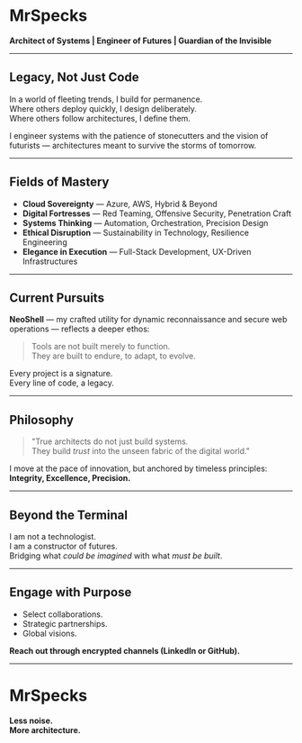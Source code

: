 # MrSpecks  
**Architect of Systems | Engineer of Futures | Guardian of the Invisible**

---

## Legacy, Not Just Code  
In a world of fleeting trends, I build for permanence.  
Where others deploy quickly, I design deliberately.  
Where others follow architectures, I define them.

I engineer systems with the patience of stonecutters and the vision of futurists — architectures meant to survive the storms of tomorrow.

---

## Fields of Mastery  
- **Cloud Sovereignty** — Azure, AWS, Hybrid & Beyond  
- **Digital Fortresses** — Red Teaming, Offensive Security, Penetration Craft  
- **Systems Thinking** — Automation, Orchestration, Precision Design  
- **Ethical Disruption** — Sustainability in Technology, Resilience Engineering  
- **Elegance in Execution** — Full-Stack Development, UX-Driven Infrastructures  

---

## Current Pursuits  
**NeoShell** — my crafted utility for dynamic reconnaissance and secure web operations — reflects a deeper ethos:  
> Tools are not built merely to function.  
> They are built to endure, to adapt, to evolve.

Every project is a signature.  
Every line of code, a legacy.

---

## Philosophy  
> "True architects do not just build systems.  
> They build *trust* into the unseen fabric of the digital world."

I move at the pace of innovation, but anchored by timeless principles:  
**Integrity, Excellence, Precision.**

---

## Beyond the Terminal  
I am not a technologist.  
I am a constructor of futures.  
Bridging what *could be imagined* with what *must be built*.

---

## Engage with Purpose  
- Select collaborations.  
- Strategic partnerships.  
- Global visions.

**Reach out through encrypted channels (LinkedIn or GitHub).**

---

# MrSpecks  
**Less noise.  
More architecture.**